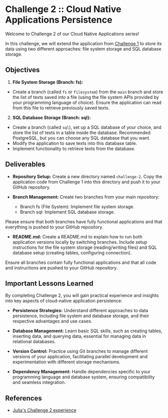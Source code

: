 # Challenge 2 :: Cloud Native Applications Persistence
Welcome to Challenge 2 of our Cloud Native Applications series! 

In this challenge, we will extend the application from [Challenge 1](https://github.com/salaboy/cloud-native-dev/tree/main/1) to store its data using two different approaches: file system storage and SQL database storage.

## Objectives

1. **File System Storage (Branch: fs):**

- Create a branch (called `fs` or `filesystem`) from the `main` branch and store the list of texts saved into a file (using the file system APIs provided by your programming language of choice). Ensure the application can read from this file to retrieve previously saved texts.

2. **SQL Database Storage (Branch: sql):**

- Create a branch (called `sql`), set up a SQL database of your choice, and store the list of texts in a table inside the database. Recommended PostgreSQL, but you can choose any SQL database that you want.
- Modify the application to save texts into this database table.
- Implement functionality to retrieve texts from the database.


## Deliverables 

- **Repository Setup:**
Create a new directory named `challenge-2`. Copy the application code from Challenge 1 into this directory and push it to your GitHub repository.

- **Branch Management:**
Create two branches from your main repository:
    - Branch fs (File System): Implement file system storage.
    - Branch sql: Implement SQL database storage.
 
Please ensure that both branches have fully functional applications and that everything is pushed to your GitHub repository. 

- **README.md:**
Create a README.md to explain how to run both application versions locally by switching branches. Include setup instructions for the file system storage (reading/writing files) and SQL database setup (creating tables, configuring connection).

Ensure all branches contain fully functional applications and that all code and instructions are pushed to your GitHub repository.

## Important Lessons Learned
By completing Challenge 2, you will gain practical experience and insights into key aspects of cloud-native application persistence:

- **Persistence Strategies:** Understand different approaches to data persistence, including file system and database storage, and their respective advantages and use cases.

- **Database Management:** Learn basic SQL skills, such as creating tables, inserting data, and querying data, essential for managing data in relational databases.

- **Version Control:** Practice using Git branches to manage different versions of your application, facilitating parallel development and experimentation with different storage mechanisms.

- **Dependency Management:** Handle dependencies specific to your programming language and database system, ensuring compatibility and seamless integration.

## References
- [Julia's Challenge 2 experience](https://www.juliafmorgado.com/posts/challenge-2-application-persistence-with-fs-sql-db/)